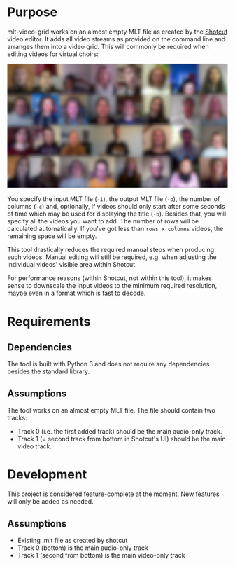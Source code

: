 # Purpose
mlt-video-grid works on an almost empty MLT file as created by the [Shotcut](https://github.com/mltframework/shotcut) video editor.
It adds all video streams as provided on the command line and arranges them into a video grid.
This will commonly be required when editing videos for virtual choirs:

![Example output](https://raw.githubusercontent.com/hoffie/mlt-video-grid/master/example_output.png)

You specify the input MLT file (`-i`), the output MLT file (`-o`), the number of columns (`-c`) and, optionally, if videos should only start after some seconds of time which may be used for displaying the title (`-b`).
Besides that, you will specify all the videos you want to add.
The number of rows will be calculated automatically.
If you've got less than `rows x columns` videos, the remaining space will be empty.

This tool drastically reduces the required manual steps when producing such videos.
Manual editing will still be required, e.g. when adjusting the individual videos' visible area within Shotcut.

For performance reasons (within Shotcut, not within this tool), it makes sense to downscale the input videos to the minimum required resolution, maybe even in a format which is fast to decode.

# Requirements
## Dependencies
The tool is built with Python 3 and does not require any dependencies besides the standard library.

## Assumptions
The tool works on an almost empty MLT file.
The file should contain two tracks:
- Track 0 (i.e. the first added track) should be the main audio-only track.
- Track 1 (= second track from bottom in Shotcut's UI) should be the main video track.

# Development
This project is considered feature-complete at the moment. New features will only be added as needed.

## Assumptions
- Existing .mlt file as created by shotcut
- Track 0 (bottom) is the main audio-only track
- Track 1 (second from bottom) is the main video-only track
